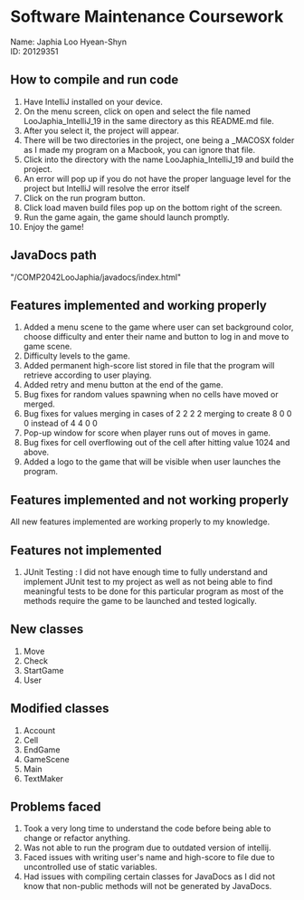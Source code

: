# Software Maintenance Coursework

Name: Japhia Loo Hyean-Shyn \
ID: 20129351

## How to compile and run code
1. Have IntelliJ installed on your device.
2. On the menu screen, click on open and select the file named LooJaphia_IntelliJ_19 in the same directory as this README.md file.
3. After you select it, the project will appear.
4. There will be two directories in the project, one being a _MACOSX folder as I made my program on a Macbook, you can ignore that file.
5. Click into the directory with the name LooJaphia_IntelliJ_19 and build the project.
6. An error will pop up if you do not have the proper language level for the project but IntelliJ will resolve the error itself
7. Click on the run program button.
8. Click load maven build files pop up on the bottom right of the screen. 
9. Run the game again, the game should launch promptly. 
10. Enjoy the game!

## JavaDocs path
"/COMP2042LooJaphia/javadocs/index.html"

## Features implemented and working properly
1. Added a menu scene to the game where user can set background color, choose difficulty and enter their name and button to log in and move to game scene.
2. Difficulty levels to the game.
3. Added permanent high-score list stored in file that the program will retrieve according to user playing.
4. Added retry and menu button at the end of the game.
5. Bug fixes for random values spawning when no cells have moved or merged.
6. Bug fixes for values merging in cases of 2 2 2 2 merging to create 8 0 0 0 instead of 4 4 0 0 
7. Pop-up window for score when player runs out of moves in game.
8. Bug fixes for cell overflowing out of the cell after hitting value 1024 and above.
9. Added a logo to the game that will be visible when user launches the program.

## Features implemented and not working properly
All new features implemented are working properly to my knowledge.

## Features not implemented
1. JUnit Testing : I did not have enough time to fully understand and implement JUnit test to my project as well as not being able to find meaningful tests to be done for this particular program as most of the methods require the game to be launched and tested logically. 

## New classes
1. Move
2. Check
3. StartGame
4. User

## Modified classes
1. Account
2. Cell
3. EndGame
4. GameScene
5. Main
6. TextMaker

## Problems faced
1. Took a very long time to understand the code before being able to change or refactor anything.
2. Was not able to run the program due to outdated version of intellij. 
3. Faced issues with writing user's name and high-score to file due to uncontrolled use of static variables.
4. Had issues with compiling certain classes for JavaDocs as I did not know that non-public methods will not be generated by JavaDocs.
